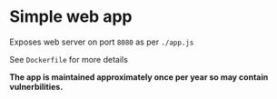 # Simple web app 

Exposes web server on port `8080` as per `./app.js`

See `Dockerfile` for more details



**The app is maintained approximately once per year so may contain vulnerbilities.**

